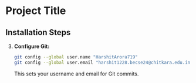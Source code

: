 # Project Title
## Installation Steps
3. **Configure Git:**
    ```bash
    git config --global user.name "HarshitArora719"
    git config --global user.email "harshit1228.becse24@chitkara.edu.in
    ```
    This sets your username and email for Git commits.
